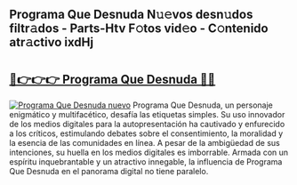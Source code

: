 ## Programa Que Desnuda N𝚞𝚎vos desn𝚞dos filtr𝚊dos - Parts-Htv F𝚘tos vid𝚎o - C𝚘ntenido atr𝚊ctivo ixdHj

# <h2><a href="http://mb1ubi.tromn.icu/?c=Programa+Que+Desnuda">🔗👉👉👉 Programa Que Desnuda 🔗🔗</a></h2>

[![Programa Que Desnuda nuevo](https://i.imgur.com/pEAQMta.gif)](http://mb1ubi.tromn.icu/?c=Programa+Que+Desnuda)
Programa Que Desnuda, un personaje enigmático y multifacético, desafía las etiquetas simples. Su uso innovador de los medios digitales para la autopresentación ha cautivado y enfurecido a los críticos, estimulando debates sobre el consentimiento, la moralidad y la esencia de las comunidades en línea. A pesar de la ambigüedad de sus intenciones, su huella en los medios digitales es imborrable. Armada con un espíritu inquebrantable y un atractivo innegable, la influencia de Programa Que Desnuda en el panorama digital no tiene paralelo.
